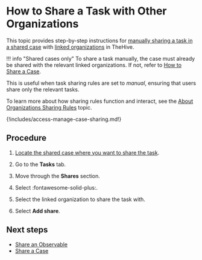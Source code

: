 # How to Share a Task with Other Organizations

This topic provides step-by-step instructions for [manually sharing a task in a shared case](../../../administration/organizations/about-organizations-sharing-rules.md#manual-sharing-of-tasks-and-observables-in-a-shared-case) with [linked organizations](../../../administration/organizations/link-an-organization.md) in TheHive.

!!! info "Shared cases only"
    To share a task manually, the case must already be shared with the relevant linked organizations. If not, refer to [How to Share a Case](../cases/share-a-case.md).

This is useful when task sharing rules are set to *manual*, ensuring that users share only the relevant tasks.

To learn more about how sharing rules function and interact, see the [About Organizations Sharing Rules](../../../administration/organizations/about-organizations-sharing-rules.md) topic.

{!includes/access-manage-case-sharing.md!}

## Procedure

1. [Locate the shared case where you want to share the task](../../analyst-corner/cases/search-for-cases/find-a-case.md).

2. Go to the **Tasks** tab.

3. Move through the **Shares** section.

4. Select :fontawesome-solid-plus:.

5. Select the linked organization to share the task with.

6. Select **Add share**.

## Next steps

* [Share an Observable](../cases/share-an-observable.md)
* [Share a Case](../cases/share-a-case.md)